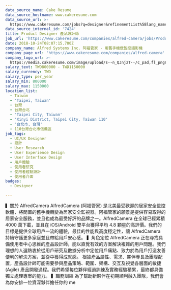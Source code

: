 ```yaml
---
data_source_name: Cake Resume
data_source_hostname: www.cakeresume.com
data_source_url: >-
  https://www.cakeresume.com/jobs?q=designer&refinementList%5Blang_name%5D%5B0%5D=English&refinementList%5Bsalary_type%5D=per_year
data_source_internal_id: '7424'
title: Product Designer 產品設計師
job_url: 'https://www.cakeresume.com/companies/alfred-camera/jobs/Product_Designer'
date: 2018-10-24T08:07:15.700Z
company_name: Alfred Systems Inc. 阿福管家 - 用舊手機做監控攝影機
company_page_url: 'https://www.cakeresume.com/companies/alfred-camera'
company_logo_url: >-
  https://media.cakeresume.com/image/upload/s--n_QJnjzT--/c_pad,fl_png8,h_200,w_200/v1554089402/cppg0al2quvgccj8j6py.png
salary_text: TWD800000 - TWD1150000
salary_currency: TWD
salary_type: per_year
salary_min: 800000
salary_max: 1150000
location_list:
  - Taiwan
  - 'Taipei, Taiwan'
  - 台灣
  - 台灣台北
  - 'Taipei City, Taiwan'
  - 'Xinyi District, Taipei City, Taiwan 110'
  - '台北市, 台灣'
  - 110台灣台北市信義區
job_tags:
  - UI/UX Designer
  - 設計
  - User Research
  - User Experience Design
  - User Interface Design
  - 用戶體驗
  - 使用者研究
  - 使用者經驗設計
  - 使用者介面
badges:
  - Designer

---
```


▍關於 AlfredCamera AlfredCamera (阿福管家) 是北美最受歡迎的居家安全監控軟體，將閒置的舊手機轉變為居家安全監視器。阿福管家的願景是提供容易取得的居家安全服務，並且也成為最受好評的品牌之一。AlfredCamera 在全球已經累積 4000 萬下載，並且在 iOS/Android 雙平台獲得平均 4.8 顆星的高評價。我們的目標是提供全球用戶一流的體驗，最佳的性能與高度穩定性，讓 AlfredCamera 持續守護更多家庭並且帶給用戶安心感。 ▍角色定位 AlfredCamera 正在尋找具備使用者中心思維的產品設計師，能以直覺有效的方案解決複雜的用戶問題。我們理想的人選熱衷於從用戶研究及數據分析中定位用戶痛點、致力於為用戶打造友善便利的解決方案，並從中獲得成就感。 根據產品屬性、需求、夥伴專長及團隊配置，產品設計師可能需要參與產品策略、範圍、架構、交互及視覺各層面的敏捷 (Agile) 產品開發過程。我們希望每位夥伴經過訓練及實務經驗積累，最終都具備獨立處理專案的能力。 ▍職務訓練 為了幫助新夥伴在初期順利融入團隊，我們會為你安排一位資深夥伴擔任你的 me